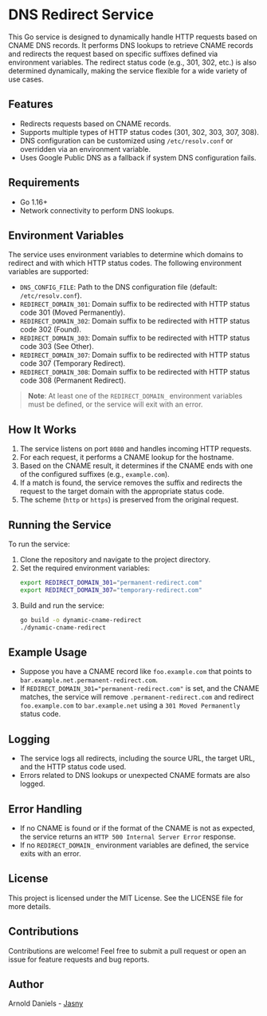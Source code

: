 # DNS Redirect Service

This Go service is designed to dynamically handle HTTP requests based on CNAME DNS records. It performs DNS lookups to retrieve CNAME records and redirects the request based on specific suffixes defined via environment variables. The redirect status code (e.g., 301, 302, etc.) is also determined dynamically, making the service flexible for a wide variety of use cases.

## Features
- Redirects requests based on CNAME records.
- Supports multiple types of HTTP status codes (301, 302, 303, 307, 308).
- DNS configuration can be customized using `/etc/resolv.conf` or overridden via an environment variable.
- Uses Google Public DNS as a fallback if system DNS configuration fails.

## Requirements
- Go 1.16+
- Network connectivity to perform DNS lookups.

## Environment Variables
The service uses environment variables to determine which domains to redirect and with which HTTP status codes. The following environment variables are supported:

- `DNS_CONFIG_FILE`: Path to the DNS configuration file (default: `/etc/resolv.conf`).
- `REDIRECT_DOMAIN_301`: Domain suffix to be redirected with HTTP status code 301 (Moved Permanently).
- `REDIRECT_DOMAIN_302`: Domain suffix to be redirected with HTTP status code 302 (Found).
- `REDIRECT_DOMAIN_303`: Domain suffix to be redirected with HTTP status code 303 (See Other).
- `REDIRECT_DOMAIN_307`: Domain suffix to be redirected with HTTP status code 307 (Temporary Redirect).
- `REDIRECT_DOMAIN_308`: Domain suffix to be redirected with HTTP status code 308 (Permanent Redirect).

> **Note**: At least one of the `REDIRECT_DOMAIN_` environment variables must be defined, or the service will exit with an error.

## How It Works
1. The service listens on port `8080` and handles incoming HTTP requests.
2. For each request, it performs a CNAME lookup for the hostname.
3. Based on the CNAME result, it determines if the CNAME ends with one of the configured suffixes (e.g., `example.com`).
4. If a match is found, the service removes the suffix and redirects the request to the target domain with the appropriate status code.
5. The scheme (`http` or `https`) is preserved from the original request.

## Running the Service
To run the service:

1. Clone the repository and navigate to the project directory.
2. Set the required environment variables:
   ```sh
   export REDIRECT_DOMAIN_301="permanent-redirect.com"
   export REDIRECT_DOMAIN_307="temporary-redirect.com"
   ```
3. Build and run the service:
   ```sh
   go build -o dynamic-cname-redirect
   ./dynamic-cname-redirect
   ```

## Example Usage
- Suppose you have a CNAME record like `foo.example.com` that points to `bar.example.net.permanent-redirect.com`.
- If `REDIRECT_DOMAIN_301="permanent-redirect.com"` is set, and the CNAME matches, the service will remove `.permanent-redirect.com` and redirect `foo.example.com` to `bar.example.net` using a `301 Moved Permanently` status code.

## Logging
- The service logs all redirects, including the source URL, the target URL, and the HTTP status code used.
- Errors related to DNS lookups or unexpected CNAME formats are also logged.

## Error Handling
- If no CNAME is found or if the format of the CNAME is not as expected, the service returns an `HTTP 500 Internal Server Error` response.
- If no `REDIRECT_DOMAIN_` environment variables are defined, the service exits with an error.

## License
This project is licensed under the MIT License. See the LICENSE file for more details.

## Contributions
Contributions are welcome! Feel free to submit a pull request or open an issue for feature requests and bug reports.

## Author
Arnold Daniels - [Jasny](https://jasny.net)

